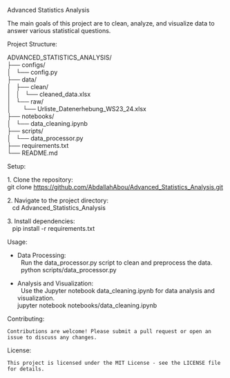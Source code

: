 Advanced Statistics Analysis

The main goals of this project are to clean, analyze, and visualize data to answer various statistical questions.

Project Structure:

ADVANCED_STATISTICS_ANALYSIS/\
├── configs/\
│   └── config.py\
├── data/\
│   ├── clean/\
│   │   └── cleaned_data.xlsx\
│   └── raw/\
│       └── Urliste_Datenerhebung_WS23_24.xlsx\
├── notebooks/\
│   └── data_cleaning.ipynb\
├── scripts/\
│   └── data_processor.py\
├── requirements.txt\
└── README.md

Setup:

1\. Clone the repository:\
    git clone https://github.com/AbdallahAbou/Advanced_Statistics_Analysis.git

2\. Navigate to the project directory:\
   cd Advanced_Statistics_Analysis

3\. Install dependencies:\
   pip install -r requirements.txt

Usage:

- Data Processing:\
  Run the data_processor.py script to clean and preprocess the data.\
  python scripts/data_processor.py

- Analysis and Visualization:\
  Use the Jupyter notebook data_cleaning.ipynb for data analysis and visualization.\
jupyter notebook notebooks/data_cleaning.ipynb

Contributing:

    Contributions are welcome! Please submit a pull request or open an issue to discuss any changes.

License:

    This project is licensed under the MIT License - see the LICENSE file for details.
